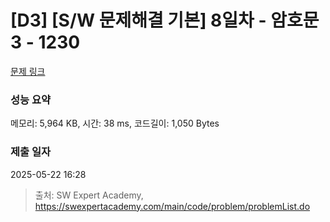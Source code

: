 # [D3] [S/W 문제해결 기본] 8일차 - 암호문3 - 1230 

[문제 링크](https://swexpertacademy.com/main/code/problem/problemDetail.do?contestProbId=AV14zIwqAHwCFAYD) 

### 성능 요약

메모리: 5,964 KB, 시간: 38 ms, 코드길이: 1,050 Bytes

### 제출 일자

2025-05-22 16:28



> 출처: SW Expert Academy, https://swexpertacademy.com/main/code/problem/problemList.do